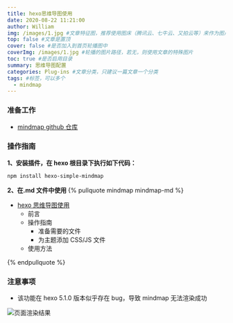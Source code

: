 ```yaml
---
title: hexo思维导图使用
date: 2020-08-22 11:21:00
author: William
img: /images/1.jpg #文章特征图，推荐使用图床（腾讯云、七牛云、又拍云等）来作为图片路径
top: false #文章是置顶
cover: false #是否加入到首页轮播图中
coverImg: /images/1.jpg #轮播的图片路径，若无，则使用文章的特殊图片
toc: true #是否启用目录
summary: 思维导图配置
categories: Plug-ins #文章分类，只建议一篇文章一个分类
tags: #标签，可以多个
  - mindmap
---
```


### 准备工作

- [mindmap github 仓库](https://github.com/HunterXuan/hexo-simple-mindmap)

### 操作指南

**1、安装插件，在 hexo 根目录下执行如下代码：**

```bash
npm install hexo-simple-mindmap
```

**2、在.md 文件中使用**
{% pullquote mindmap mindmap-md %}

- [hexo 思维导图使用](https://github.com/HunterXuan/hexo-simple-mindmap)
  - 前言
  - 操作指南
    - 准备需要的文件
    - 为主题添加 CSS/JS 文件
  - 使用方法

{% endpullquote %}

### 注意事项

- 该功能在 hexo 5.1.0 版本似乎存在 bug，导致 mindmap 无法渲染成功

![页面渲染结果](/images/arc_img/2.png)
